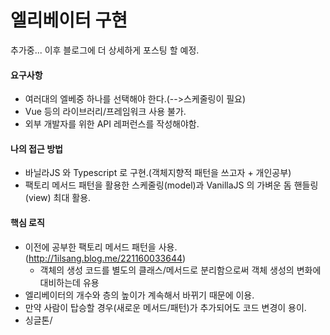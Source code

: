 엘리베이터 구현
===
추가중...
이후 블로그에 더 상세하게 포스팅 할 예정.

#### 요구사항

- 여러대의 엘베중 하나를 선택해야 한다.(-->스케줄링이 필요)
- Vue 등의 라이브러리/프레임워크 사용 불가.
- 외부 개발자를 위한 API 레퍼런스를 작성해야함.

#### 나의 접근 방법

- 바닐라JS 와 Typescript 로 구현.(객체지향적 패턴을 쓰고자 + 개인공부)
- 팩토리 메서드 패턴을 활용한 스케줄링(model)과 VanillaJS 의 가벼운 돔 핸들링(view) 최대 활용.

#### 핵심 로직

- 이전에 공부한 팩토리 메서드 패턴을 사용.(http://1ilsang.blog.me/221160033644)
    - 객체의 생성 코드를 별도의 클래스/메서드로 분리함으로써 객체 생성의 변화에 대비하는데 유용
- 엘리베이터의 개수와 층의 높이가 계속해서 바뀌기 때문에 이용.
- 만약 사람이 탑승할 경우(새로운 메서드/패턴)가 추가되어도 코드 변경이 용이. 
- 싱글톤/